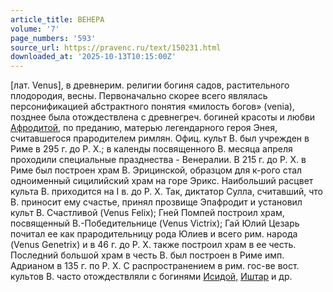 ```yaml
---
article_title: ВЕНЕРА
volume: '7'
page_numbers: '593'
source_url: https://pravenc.ru/text/150231.html
downloaded_at: '2025-10-13T10:15:00Z'
---
```


[лат. Venus], в древнерим. религии богиня садов, растительного плодородия, весны. Первоначально скорее всего являлась персонификацией абстрактного понятия «милость богов» (venia), позднее была отождествлена с древнегреч. богиней красоты и любви [Афродитой,](<https://pravenc.ru/text/Афродитой .html>) по преданию, матерью легендарного героя Энея, считавшегося прародителем римлян. Офиц. культ В. был учрежден в Риме в 295 г. до Р. Х.; в календы посвященного В. месяца апреля проходили специальные празднества - Венералии. В 215 г. до Р. Х. в Риме был построен храм В. Эрицинской, образцом для к-рого стал одноименный сицилийский храм на горе Эрикс. Наибольший расцвет культа В. приходится на I в. до Р. Х. Так, диктатор Сулла, считавший, что В. приносит ему счастье, принял прозвище Эпафродит и установил культ В. Счастливой (Venus Felix); Гней Помпей построил храм, посвященный В.-Победительнице (Venus Victrix); Гай Юлий Цезарь почитал ее как прародительницу рода Юлиев и всего рим. народа (Venus Genetrix) и в 46 г. до Р. Х. также построил храм в ее честь. Последний большой храм в честь В. был построен в Риме имп. Адрианом в 135 г. по Р. Х. С распространением в рим. гос-ве вост. культов В. часто отождествляли с богинями [Исидой,](<https://pravenc.ru/text/Исидой .html>) [Иштар](https://pravenc.ru/text/Иштар.html) и др.
